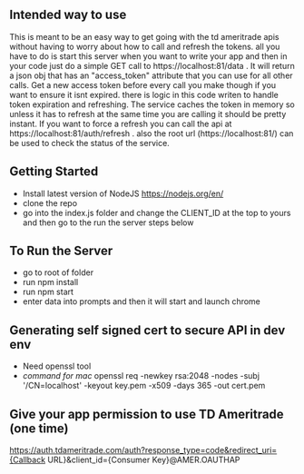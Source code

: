 ## Intended way to use
This is meant to be an easy way to get going with the td ameritrade apis without having to worry about how to call and refresh the tokens. all you have to do is start this server when you want to write your app and then in your code just do a simple GET call to https://localhost:81/data . It will return a json obj that has an "access_token" attribute that you can use for all other calls. Get a new access token before every call you make though if you want to ensure it isnt expired. there is logic in this code writen to handle token expiration and refreshing. The service caches the token in memory so unless it has to refresh at the same time you are calling it should be pretty instant. If you want to force a refresh you can call the api at https://localhost:81/auth/refresh . also the root url (https://localhost:81/) can be used to check the status of the service.

## Getting Started
- Install latest version of NodeJS https://nodejs.org/en/
- clone the repo
- go into the index.js folder and change the CLIENT_ID at the top to yours and then go to the run the server steps below

## To Run the Server
- go to root of folder
- run npm install
- run npm start
- enter data into prompts and then it will start and launch chrome

## Generating self signed cert to secure API in dev env
- Need openssl tool
- *command for mac* openssl req -newkey rsa:2048 -nodes -subj '/CN=localhost' -keyout key.pem -x509 -days 365 -out cert.pem  

## Give your app permission to use TD Ameritrade (one time)
https://auth.tdameritrade.com/auth?response_type=code&redirect_uri={Callback URL}&client_id={Consumer Key}@AMER.OAUTHAP

